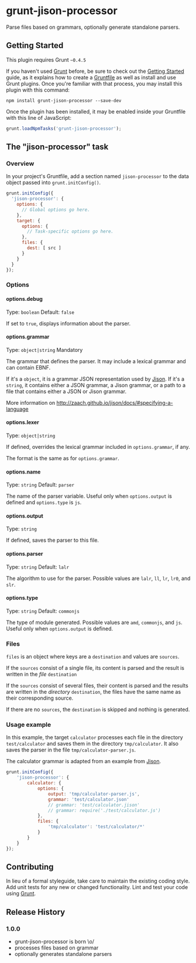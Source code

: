 # grunt-jison-processor

Parse files based on grammars, optionally generate standalone parsers.  

## Getting Started

This plugin requires Grunt `~0.4.5`

If you haven't used [Grunt](http://gruntjs.com/) before, be sure to check out the [Getting Started](http://gruntjs.com/getting-started) guide, as it explains how to create a [Gruntfile](http://gruntjs.com/sample-gruntfile) as well as install and use Grunt plugins. Once you're familiar with that process, you may install this plugin with this command:

```shell
npm install grunt-jison-processor --save-dev
```

Once the plugin has been installed, it may be enabled inside your Gruntfile with this line of JavaScript:

```js
grunt.loadNpmTasks('grunt-jison-processor');
```

## The "jison-processor" task

### Overview

In your project's Gruntfile, add a section named `jison-processor` to the data object passed into `grunt.initConfig()`.

```js
grunt.initConfig({
  'jison-processor': {
    options: {
      // Global options go here.
    },
    target: {
      options: {
        // Task-specific options go here.
      },
      files: {
        dest: [ src ]
      }
    }
  }
});
```

### Options

#### options.debug
Type: `boolean`
Default: `false`

If set to `true`, displays information about the parser.

#### options.grammar
Type: `object|string`
Mandatory

The grammar that defines the parser. It may include a lexical grammar and can contain EBNF.

If it's a `object`, it is a grammar JSON representation used by [Jison](http://zaach.github.io/jison/). If it's a `string`, it contains either a JSON grammar, a Jison grammar, or a path to a file that contains either a JSON or Jison grammar.

More information on <http://zaach.github.io/jison/docs/#specifying-a-language>

#### options.lexer
Type: `object|string`

If defined, overrides the lexical grammar included in `options.grammar`, if any.

The format is the same as for `options.grammar`.

#### options.name
Type: `string`
Default: `parser`

The name of the parser variable. Useful only when `options.output` is defined and `options.type` is `js`.

#### options.output
Type: `string`

If defined, saves the parser to this file.

#### options.parser
Type: `string`
Default: `lalr`

The algorithm to use for the parser. Possible values are `lalr`, `ll`, `lr`, `lr0`, and `slr`.

#### options.type
Type: `string`
Default: `commonjs`

The type of module generated. Possible values are `amd`, `commonjs`, and `js`. Useful only when `options.output` is defined.

### Files

`files` is an object where keys are a `destination` and values are `sources`.

If the `sources` consist of a single file, its content is parsed and the result is written in the _file_ `destination`

If the `sources` consist of several files, their content is parsed and the results are written in the _directory_ `destination`, the files have the same name as their corresponding source.

If there are no `sources`, the `destination` is skipped and nothing is generated.

### Usage example

In this example, the target `calculator` processes each file in the directory `test/calculator` and saves them in the directory `tmp/calculator`. It also saves the parser in the file `tmp/calculator-parser.js`. 

The calculator grammar is adapted from an example from [Jison](https://github.com/zaach/jison). 

```js
grunt.initConfig({
	'jison-processor': {
		calculator: {
			options: {
				output: 'tmp/calculator-parser.js',
				grammar: 'test/calculator.json'
				// grammar: 'test/calculator.jison'
				// grammar: require('./test/calculator.js')
			},
			files: {
				'tmp/calculator': 'test/calculator/*'
			}
		}
	}
});
```

## Contributing

In lieu of a formal styleguide, take care to maintain the existing coding style. Add unit tests for any new or changed functionality. Lint and test your code using [Grunt](http://gruntjs.com/).

## Release History

### 1.0.0

* grunt-jison-processor is born \o/
* processes files based on grammar
* optionally generates standalone parsers
